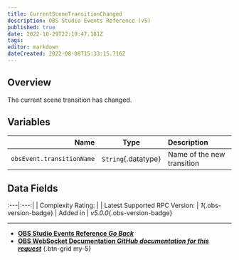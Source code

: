 ```yaml
---
title: CurrentSceneTransitionChanged
description: OBS Studio Events Reference (v5)
published: true
date: 2022-10-29T22:19:47.181Z
tags: 
editor: markdown
dateCreated: 2022-08-08T15:33:15.716Z
---
```


## Overview
The current scene transition has changed.

## Variables
Name | Type | Description | 
----:|:----:|:------------|
`obsEvent.transitionName` | `String`{.datatype} | Name of the new transition

## Data Fields
:---|:---:|
| Complexity Rating: | <span class="stars stars--2"></span>
| Latest Supported RPC Version: | *1*{.obs-version-badge}
| Added in | *v5.0.0*{.obs-version-badge}

---

- [<i class="mdi mdi-chevron-left"></i>**OBS Studio Events Reference *Go Back***](/Broadcasters/OBS/Events)
- [<i class="mdi mdi-github"></i> **OBS WebSocket Documentation *GitHub documentation for this request***](https://github.com/obsproject/obs-websocket/blob/master/docs/generated/protocol.md#currentscenetransitionchanged)
{.btn-grid my-5}